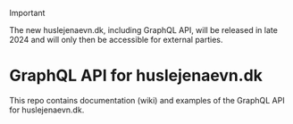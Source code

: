 > [!IMPORTANT]
> The new huslejenaevn.dk, including GraphQL API, will be released in late 2024 and will only then be accessible for external parties.

# GraphQL API for huslejenaevn.dk
This repo contains documentation (wiki) and examples of the GraphQL API for huslejenaevn.dk.
